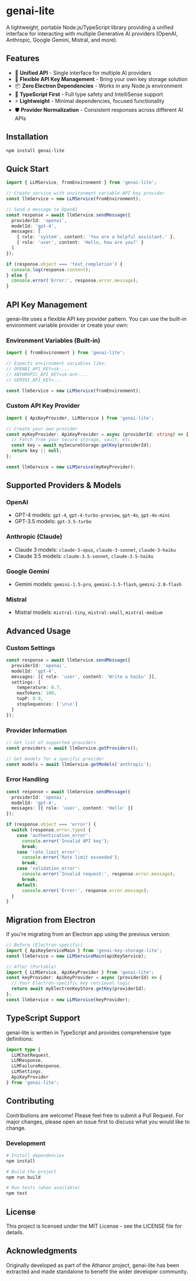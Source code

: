 # genai-lite

A lightweight, portable Node.js/TypeScript library providing a unified interface for interacting with multiple Generative AI providers (OpenAI, Anthropic, Google Gemini, Mistral, and more).

## Features

- 🔌 **Unified API** - Single interface for multiple AI providers
- 🔐 **Flexible API Key Management** - Bring your own key storage solution
- 📦 **Zero Electron Dependencies** - Works in any Node.js environment
- 🎯 **TypeScript First** - Full type safety and IntelliSense support
- ⚡ **Lightweight** - Minimal dependencies, focused functionality
- 🛡️ **Provider Normalization** - Consistent responses across different AI APIs

## Installation

```bash
npm install genai-lite
```

## Quick Start

```typescript
import { LLMService, fromEnvironment } from 'genai-lite';

// Create service with environment variable API key provider
const llmService = new LLMService(fromEnvironment);

// Send a message to OpenAI
const response = await llmService.sendMessage({
  providerId: 'openai',
  modelId: 'gpt-4',
  messages: [
    { role: 'system', content: 'You are a helpful assistant.' },
    { role: 'user', content: 'Hello, how are you?' }
  ]
});

if (response.object === 'text_completion') {
  console.log(response.content);
} else {
  console.error('Error:', response.error.message);
}
```

## API Key Management

genai-lite uses a flexible API key provider pattern. You can use the built-in environment variable provider or create your own:

### Environment Variables (Built-in)

```typescript
import { fromEnvironment } from 'genai-lite';

// Expects environment variables like:
// OPENAI_API_KEY=sk-...
// ANTHROPIC_API_KEY=sk-ant-...
// GEMINI_API_KEY=...

const llmService = new LLMService(fromEnvironment);
```

### Custom API Key Provider

```typescript
import { ApiKeyProvider, LLMService } from 'genai-lite';

// Create your own provider
const myKeyProvider: ApiKeyProvider = async (providerId: string) => {
  // Fetch from your secure storage, vault, etc.
  const key = await mySecureStorage.getKey(providerId);
  return key || null;
};

const llmService = new LLMService(myKeyProvider);
```

## Supported Providers & Models

### OpenAI
- GPT-4 models: `gpt-4`, `gpt-4-turbo-preview`, `gpt-4o`, `gpt-4o-mini`
- GPT-3.5 models: `gpt-3.5-turbo`

### Anthropic (Claude)
- Claude 3 models: `claude-3-opus`, `claude-3-sonnet`, `claude-3-haiku`
- Claude 3.5 models: `claude-3.5-sonnet`, `claude-3.5-haiku`

### Google Gemini
- Gemini models: `gemini-1.5-pro`, `gemini-1.5-flash`, `gemini-2.0-flash`

### Mistral
- Mistral models: `mistral-tiny`, `mistral-small`, `mistral-medium`

## Advanced Usage

### Custom Settings

```typescript
const response = await llmService.sendMessage({
  providerId: 'openai',
  modelId: 'gpt-4',
  messages: [{ role: 'user', content: 'Write a haiku' }],
  settings: {
    temperature: 0.7,
    maxTokens: 100,
    topP: 0.9,
    stopSequences: ['\n\n']
  }
});
```

### Provider Information

```typescript
// Get list of supported providers
const providers = await llmService.getProviders();

// Get models for a specific provider
const models = await llmService.getModels('anthropic');
```

### Error Handling

```typescript
const response = await llmService.sendMessage({
  providerId: 'openai',
  modelId: 'gpt-4',
  messages: [{ role: 'user', content: 'Hello' }]
});

if (response.object === 'error') {
  switch (response.error.type) {
    case 'authentication_error':
      console.error('Invalid API key');
      break;
    case 'rate_limit_error':
      console.error('Rate limit exceeded');
      break;
    case 'validation_error':
      console.error('Invalid request:', response.error.message);
      break;
    default:
      console.error('Error:', response.error.message);
  }
}
```

## Migration from Electron

If you're migrating from an Electron app using the previous version:

```typescript
// Before (Electron-specific)
import { ApiKeyServiceMain } from 'genai-key-storage-lite';
const llmService = new LLMServiceMain(apiKeyService);

// After (Portable)
import { LLMService, ApiKeyProvider } from 'genai-lite';
const keyProvider: ApiKeyProvider = async (providerId) => {
  // Your Electron-specific key retrieval logic
  return await myElectronKeyStore.getKey(providerId);
};
const llmService = new LLMService(keyProvider);
```

## TypeScript Support

genai-lite is written in TypeScript and provides comprehensive type definitions:

```typescript
import type { 
  LLMChatRequest,
  LLMResponse,
  LLMFailureResponse,
  LLMSettings,
  ApiKeyProvider
} from 'genai-lite';
```

## Contributing

Contributions are welcome! Please feel free to submit a Pull Request. For major changes, please open an issue first to discuss what you would like to change.

### Development

```bash
# Install dependencies
npm install

# Build the project
npm run build

# Run tests (when available)
npm test
```

## License

This project is licensed under the MIT License - see the LICENSE file for details.

## Acknowledgments

Originally developed as part of the Athanor project, genai-lite has been extracted and made standalone to benefit the wider developer community.